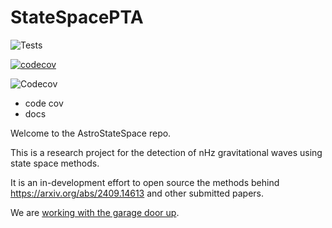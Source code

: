 # StateSpacePTA

![Tests](https://github.com/tomkimpson/AstroStateSpace/.github/workflows/run_test.yml/badge.svg?)

[![codecov](https://codecov.io/gh/tomkimpson/KalmanPhasePTA/graph/badge.svg?token=Y2TSEX32BI)](https://codecov.io/gh/tomkimpson/KalmanPhasePTA)

![Codecov]()
* code cov 
* docs

Welcome to the AstroStateSpace repo.

This is a research project for the detection of nHz gravitational waves using state space methods. 

It is an in-development effort to open source the methods behind https://arxiv.org/abs/2409.14613 and other submitted papers.

We are [working with the garage door up](https://notes.andymatuschak.org/Work_with_the_garage_door_up).









